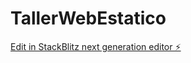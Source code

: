 # TallerWebEstatico

[Edit in StackBlitz next generation editor ⚡️](https://stackblitz.com/~/github.com/AmericaSanchezLeon/TallerWebEstatico)